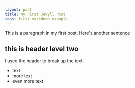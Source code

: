 ```yaml
---
layout: post
title: My First Jekyll Post
tags: first markdown example
---
```


This is a paragraph in my first post.
Here's another sentence

## this is header level two
I used the header to break up the text.

- text
- more text
- even more text
